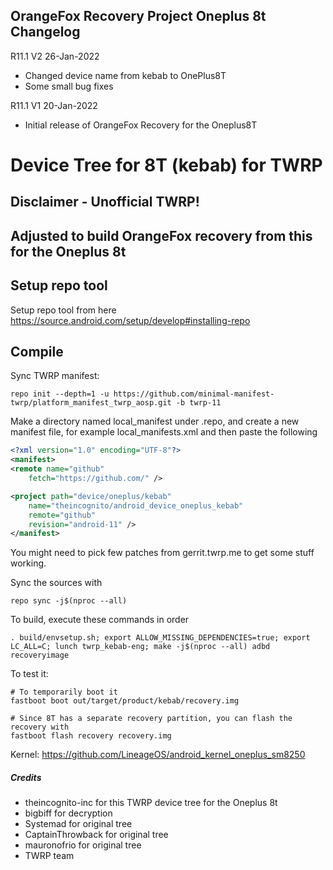 ## OrangeFox Recovery Project Oneplus 8t Changelog

R11.1 V2 26-Jan-2022
* Changed device name from kebab to OnePlus8T
* Some small bug fixes

R11.1 V1 20-Jan-2022
* Initial release of OrangeFox Recovery for the Oneplus8T



# Device Tree for 8T (kebab) for TWRP
## Disclaimer - Unofficial TWRP!

## Adjusted to build OrangeFox recovery from this for the Oneplus 8t


## Setup repo tool
Setup repo tool from here https://source.android.com/setup/develop#installing-repo

## Compile

Sync TWRP manifest:

```
repo init --depth=1 -u https://github.com/minimal-manifest-twrp/platform_manifest_twrp_aosp.git -b twrp-11

```

Make a directory named local_manifest under .repo, and create a new manifest file, for example local_manifests.xml
and then paste the following

```xml
<?xml version="1.0" encoding="UTF-8"?>
<manifest>
<remote name="github"
	fetch="https://github.com/" />

<project path="device/oneplus/kebab"
	name="theincognito/android_device_oneplus_kebab"
	remote="github"
	revision="android-11" />
</manifest>
```
You might need to pick few patches from gerrit.twrp.me to get some stuff working.

Sync the sources with

```
repo sync -j$(nproc --all)
```

To build, execute these commands in order

```
. build/envsetup.sh; export ALLOW_MISSING_DEPENDENCIES=true; export LC_ALL=C; lunch twrp_kebab-eng; make -j$(nproc --all) adbd recoveryimage
```

To test it:

```
# To temporarily boot it
fastboot boot out/target/product/kebab/recovery.img 

# Since 8T has a separate recovery partition, you can flash the recovery with
fastboot flash recovery recovery.img
```

Kernel: https://github.com/LineageOS/android_kernel_oneplus_sm8250

##### Credits
- theincognito-inc for this TWRP device tree for the Oneplus 8t
- bigbiff for decryption
- Systemad for original tree
- CaptainThrowback for original tree
- mauronofrio for original tree
- TWRP team
